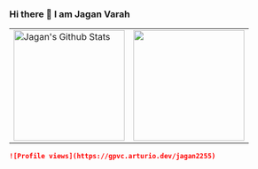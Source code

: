 ### Hi there 👋 I am Jagan Varah

<!--
**jagan2255/jagan2255** is a ✨ _special_ ✨ repository because its `README.md` (this file) appears on your GitHub profile.

Here are some ideas to get you started:

- 🔭 I’m currently working on ...
- 🌱 I’m currently learning ...
- 👯 I’m looking to collaborate on ...
- 🤔 I’m looking for help with ...
- 💬 Ask me about ...
- 📫 How to reach me: ...
- 😄 Pronouns: ...
- ⚡ Fun fact: ...
-->

<p align="center">
<table>
<tr>
  <td>
  <a href="https://github.com/jagan2255">
  <img align="center" src="https://github-readme-stats.vercel.app/api?username=jagan2255&show_icons=true&include_all_commits=true&theme=radical&hide_border=true" alt="Jagan's Github Stats" height="200rem" />
  </a>
  </td>
  <td> 
<a href="https://github.com/jagan2255"><img align="center" src="https://github-readme-stats.vercel.app/api/top-langs/?username=jagan2255&layout=compact&theme=radical&hide_border=true" height="200rem"/></a>
  </td>
</tr>
</table>
</p>

```md
![Profile views](https://gpvc.arturio.dev/jagan2255)
```
